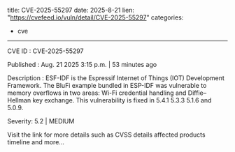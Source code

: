  
title: CVE-2025-55297
date: 2025-8-21
lien: "https://cvefeed.io/vuln/detail/CVE-2025-55297"
categories:
  - cve
---

CVE ID : CVE-2025-55297

Published :  Aug. 21
2025
3:15 p.m. | 53 minutes ago

Description : ESF-IDF is the Espressif Internet of Things (IOT) Development Framework. The BluFi example bundled in ESP-IDF was vulnerable to memory overflows in two areas: Wi-Fi credential handling and Diffie–Hellman key exchange. This vulnerability is fixed in 5.4.1
5.3.3
5.1.6
and 5.0.9.

Severity: 5.2 | MEDIUM

Visit the link for more details
such as CVSS details
affected products
timeline
and more...
